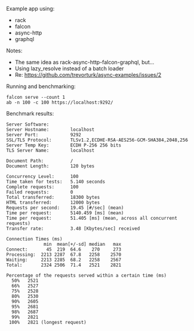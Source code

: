 Example app using:
  * rack
  * falcon
  * async-http
  * graphql

Notes:
  * The same idea as rack-async-http-falcon-graphql, but...
  * Using lazy_resolve instead of a batch loader
  * Re: https://github.com/trevorturk/async-examples/issues/2

Running and benchmarking:

    falcon serve --count 1
    ab -n 100 -c 100 https://localhost:9292/

Benchmark results:

    Server Software:        
    Server Hostname:        localhost
    Server Port:            9292
    SSL/TLS Protocol:       TLSv1.2,ECDHE-RSA-AES256-GCM-SHA384,2048,256
    Server Temp Key:        ECDH P-256 256 bits
    TLS Server Name:        localhost

    Document Path:          /
    Document Length:        120 bytes

    Concurrency Level:      100
    Time taken for tests:   5.140 seconds
    Complete requests:      100
    Failed requests:        0
    Total transferred:      18300 bytes
    HTML transferred:       12000 bytes
    Requests per second:    19.45 [#/sec] (mean)
    Time per request:       5140.459 [ms] (mean)
    Time per request:       51.405 [ms] (mean, across all concurrent requests)
    Transfer rate:          3.48 [Kbytes/sec] received

    Connection Times (ms)
                  min  mean[+/-sd] median   max
    Connect:       45  219  64.6    270     273
    Processing:  2213 2287  67.8   2258    2570
    Waiting:     2213 2285  68.2   2258    2567
    Total:       2324 2506  71.4   2521    2821

    Percentage of the requests served within a certain time (ms)
      50%   2521
      66%   2527
      75%   2528
      80%   2530
      90%   2605
      95%   2681
      98%   2687
      99%   2821
     100%   2821 (longest request)
